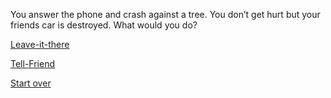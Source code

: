 You answer the phone and crash against a tree. You don’t get hurt but your friends car is destroyed. What would you do?

[Leave-it-there](../further-consequences.md)

[Tell-Friend](../agreement.md)

[Start over](../README.md)